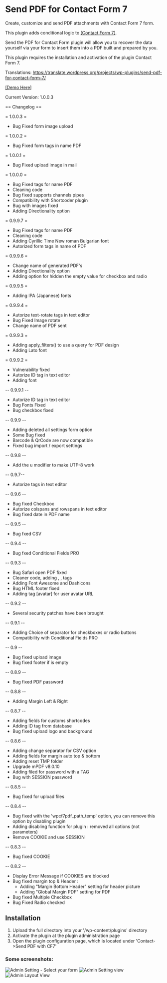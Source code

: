 # Send PDF for Contact Form 7

Create, customize and send PDF attachments with Contact Form 7 form.

This plugin adds conditional logic to <a href="https://wordpress.org/plugins/contact-form-7/">[Contact Form 7]</a>.

Send the PDF for Contact Form plugin will allow you to recover the data yourself via your form to insert them into a PDF built and prepared by you.

This plugin requires the installation and activation of the plugin Contact Form 7.

Translations: https://translate.wordpress.org/projects/wp-plugins/send-pdf-for-contact-form-7/

<a href="https://demo.restezconnectes.fr/send-pdf-for-contact-form-7/">[Demo Here]</a>

Current Version:  1.0.0.3

== Changelog ==

= 1.0.0.3 =
* Bug Fixed form image upload

= 1.0.0.2 =
* Bug Fixed form tags in name PDF

= 1.0.0.1 =
* Bug Fixed upload image in mail

= 1.0.0.0 =
* Bug Fixed tags for name PDF
* Cleaning code
* Bug fixed supports channels pipes
* Compatibility with Shortcoder plugin
* Bug with images fixed
* Adding Directionality option

= 0.9.9.7 =
* Bug Fixed tags for name PDF
* Cleaning code
* Adding Cyrillic Time New roman Bulgarian font
* Autorized form tags in name of PDF

= 0.9.9.6 =
* Change name of generated PDF's
* Adding Directionality option
* Adding option for hidden the empty value for checkbox and radio 

= 0.9.9.5 =
* Adding IPA (Japanese) fonts

= 0.9.9.4 =
* Autorize text-rotate tags in text editor
* Bug Fixed Image rotate
* Change name of PDF sent

= 0.9.9.3 =
* Adding apply_filters() to use a query for PDF design
* Adding Lato font

= 0.9.9.2 =
* Vulnerability fixed 
* Autorize ID tag in text editor
* Adding font

-- 0.9.9.1 --
* Autorize ID tag in text editor
* Bug Fonts Fixed
* Bug checkbox fixed

-- 0.9.9 --
* Adding deleted all settings form option
* Some Bug fixed
* Barcode & QrCode are now compatible
* Fixed bug import / export settings

-- 0.9.8 --
* Add the u modifier to make UTF-8 work

-- 0.9.7--
* Autorize tags in text editor

-- 0.9.6 --
* Bug fixed Checkbox
* Autorize colspans and rowspans in text editor
* Bug fixed date in PDF name

-- 0.9.5 --
* Bug fxed CSV

-- 0.9.4 --
* Bug fxed Conditional Fields PRO

-- 0.9.3 --
* Bug Safari open PDF fixed
* Cleaner code, adding <thead>, <th>, <tbody> tags
* Adding Font Awesome and Dashicons
* Bug HTML footer fixed
* Adding tag [avatar] for user avatar URL

-- 0.9.2 --
* Several security patches have been brought

-- 0.9.1 --
* Adding Choice of separator for checkboxes or radio buttons
* Compatibility with Conditional Fields PRO

-- 0.9 --
* Bug fixed upload image
* Bug fixed footer if is empty

-- 0.8.9 --
* Bug fixed PDF password

-- 0.8.8 --
* Adding Margin Left & Right

-- 0.8.7 --
* Adding fields for customs shortcodes
* Adding ID tag from database
* Bug fixed upload logo and background

-- 0.8.6 --
* Adding change separator for CSV option
* Adding fields for margin auto top & bottom
* Adding reset TMP folder
* Upgrade mPDF v8.0.10
* Adding filed for password with a TAG
* Bug with SESSION password

-- 0.8.5 --
* Bug fixed for upload files

-- 0.8.4 --
* Bug fixed with the 'wpcf7pdf_path_temp' option, you can remove this option by disabling plugin
* Adding disabling function for plugin : removed all options (not parameters)
* Remove COOKIE and use SESSION

-- 0.8.3 --
* Bug fixed COOKIE 

-- 0.8.2 --
* Display Error Message if COOKIES are blocked
* Bug fixed margin top & Header :
    - Adding "Margin Bottom Header" setting for header picture
    - Adding "Global Margin PDF" setting for PDF
* Bug fixed Multiple Checkbox
* Bug Fixed Radio checked


## Installation
1. Upload the full directory into your '/wp-content/plugins' directory
2. Activate the plugin at the plugin administration page
3. Open the plugin configuration page, which is located under 'Contact->Send PDF with CF7'

### Some screenshots:

![Admin Setting - Select your form](https://madeby.restezconnectes.fr/plugins/send-pdf-for-contact-form-7/screenshot-1.png)
![Admin Setting  view](https://madeby.restezconnectes.fr/plugins/send-pdf-for-contact-form-7/screenshot-2.png)
![Admin Layout View](https://madeby.restezconnectes.fr/plugins/send-pdf-for-contact-form-7/screenshot-3.png)